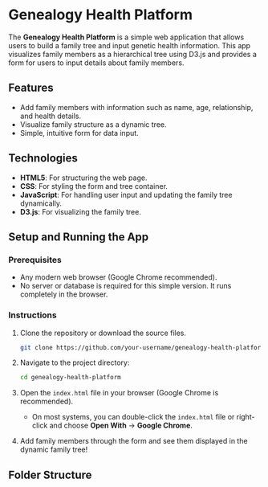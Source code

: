 # Genealogy Health Platform

The **Genealogy Health Platform** is a simple web application that allows users to build a family tree and input genetic health information. This app visualizes family members as a hierarchical tree using D3.js and provides a form for users to input details about family members.

## Features

- Add family members with information such as name, age, relationship, and health details.
- Visualize family structure as a dynamic tree.
- Simple, intuitive form for data input.

## Technologies

- **HTML5**: For structuring the web page.
- **CSS**: For styling the form and tree container.
- **JavaScript**: For handling user input and updating the family tree dynamically.
- **D3.js**: For visualizing the family tree.

## Setup and Running the App

### Prerequisites

- Any modern web browser (Google Chrome recommended).
- No server or database is required for this simple version. It runs completely in the browser.

### Instructions

1. Clone the repository or download the source files.
    ```bash
    git clone https://github.com/your-username/genealogy-health-platform.git
    ```
2. Navigate to the project directory:
    ```bash
    cd genealogy-health-platform
    ```
3. Open the `index.html` file in your browser (Google Chrome is recommended).
    - On most systems, you can double-click the `index.html` file or right-click and choose **Open With** -> **Google Chrome**.
    
4. Add family members through the form and see them displayed in the dynamic family tree!

## Folder Structure


